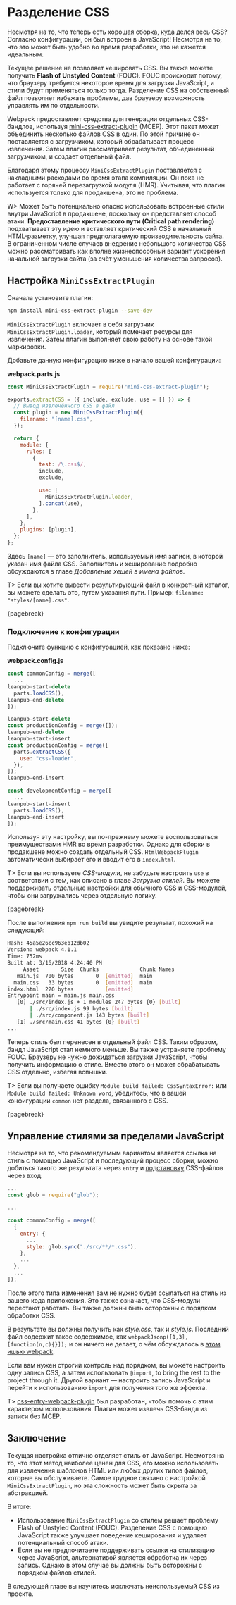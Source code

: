 # Разделение CSS

Несмотря на то, что теперь есть хорошая сборка, куда делся весь CSS? Согласно конфигурации, он был встроен в JavaScript! Несмотря на то, что это может быть удобно во время разработки, это не кажется идеальным.

Текущее решение не позволяет кешировать CSS. Вы также можете получить **Flash of Unstyled Content** (FOUC). FOUC происходит потому, что браузеру требуется некоторое время для загрузки JavaScript, и стили будут применяться только тогда. Разделение CSS на собственный файл позволяет избежать проблемы, дав браузеру возможность управлять им по отдельности.

Webpack предоставляет средства для генерации отдельных CSS-бандлов, используя [mini-css-extract-plugin](https://www.npmjs.com/package/mini-css-extract-plugin) (MCEP). Этот пакет может объединить несколько файлов CSS в один. По этой причине он поставляется с загрузчиком, который обрабатывает процесс извлечения. Затем плагин рассматривает результат, объединенный загрузчиком, и создает отдельный файл.

Благодаря этому процессу `MiniCssExtractPlugin` поставляется с накладными расходами во время этапа компиляции. Он пока не работает с горячей перезагрузкой модуля (HMR). Учитывая, что плагин используется только для продакшена, это не проблема.

W> Может быть потенциально опасно использовать встроенные стили внутри JavaScript в продакшене, поскольку он представляет способ атаки. **Предоставление критического пути (Critical path rendering)** подхватывает эту идею и вставляет критический CSS в начальный HTML-разметку, улучшая предполагаемую производительность сайта. В ограниченном числе случаев внедрение небольшого количества CSS можно рассматривать как вполне жизнеспособный вариант ускорения начальной загрузки сайта (за счёт уменьшения количества запросов).

## Настройка `MiniCssExtractPlugin`

Сначала установите плагин:

```bash
npm install mini-css-extract-plugin --save-dev
```

`MiniCssExtractPlugin` включает в себя загрузчик` MiniCssExtractPlugin.loader`, который помечает ресурсы для извлечения. Затем плагин выполняет свою работу на основе такой маркировки.

Добавьте данную конфигурацию ниже в начало вашей конфигурации:

**webpack.parts.js**

```javascript
const MiniCssExtractPlugin = require("mini-css-extract-plugin");

exports.extractCSS = ({ include, exclude, use = [] }) => {
  // Вывод извлечённого CSS в файл
  const plugin = new MiniCssExtractPlugin({
    filename: "[name].css",
  });

  return {
    module: {
      rules: [
        {
          test: /\.css$/,
          include,
          exclude,

          use: [
            MiniCssExtractPlugin.loader,
          ].concat(use),
        },
      ],
    },
    plugins: [plugin],
  };
};
```

Здесь `[name]` — это заполнитель, используемый имя записи, в которой указан имя файла CSS. Заполнитель и хеширование подробно обсуждаются в главе *Добавление хешей в имена файлов*.

T> Если вы хотите вывести результирующий файл в конкретный каталог, вы можете сделать это, путем указания пути. Пример: `filename: "styles/[name].css"`.

{pagebreak}

### Подключение к конфигурации

Подключите функцию с конфигурацией, как показано ниже:

**webpack.config.js**

```javascript
const commonConfig = merge([
  ...
leanpub-start-delete
  parts.loadCSS(),
leanpub-end-delete
]);

leanpub-start-delete
const productionConfig = merge([]);
leanpub-end-delete
leanpub-start-insert
const productionConfig = merge([
  parts.extractCSS({
    use: "css-loader",
  }),
]);
leanpub-end-insert

const developmentConfig = merge([
  ...
leanpub-start-insert
  parts.loadCSS(),
leanpub-end-insert
]);
```

Используя эту настройку, вы по-прежнему можете воспользоваться преимуществами HMR во время разработки. Однако для сборки в продакшене можно создать отдельный CSS. `HtmlWebpackPlugin` автоматически выбирает его и вводит его в `index.html`.

T> Если вы используете *CSS-модули*, не забудьте настроить `use` в соответствии с тем, как описано в главе *Загрузка стилей*. Вы можете поддерживать отдельные настройки для обычного CSS и CSS-модулей, чтобы они загружались через отдельную логику.

{pagebreak}

После выполнения `npm run build` вы увидите результат, похожий на следующий:

```bash
Hash: 45a5e26cc963eb12db02
Version: webpack 4.1.1
Time: 752ms
Built at: 3/16/2018 4:24:40 PM
     Asset       Size  Chunks             Chunk Names
   main.js  700 bytes       0  [emitted]  main
  main.css   33 bytes       0  [emitted]  main
index.html  220 bytes          [emitted]
Entrypoint main = main.js main.css
   [0] ./src/index.js + 1 modules 247 bytes {0} [built]
       | ./src/index.js 99 bytes [built]
       | ./src/component.js 143 bytes [built]
   [1] ./src/main.css 41 bytes {0} [built]
...
```

Теперь стиль был перенесен в отдельный файл CSS. Таким образом, бандл JavaScript стал немного меньше. Вы также устраняете проблему FOUC. Браузеру не нужно дожидаться загрузки JavaScript, чтобы получить информацию о стиле. Вместо этого он может обрабатывать CSS отдельно, избегая вспышки.

T> Если вы получаете ошибку `Module build failed: CssSyntaxError:` или `Module build failed: Unknown word`, убедитесь, что в вашей конфигурации `common` нет раздела, связанного с CSS.

{pagebreak}

## Управление стилями за пределами JavaScript

Несмотря на то, что рекомендуемым вариантом является ссылка на стиль с помощью JavaScript и последующий процесс сборки, можно добиться такого же результата через `entry` и [подстановку](https://www.npmjs.com/package/glob) CSS-файлов через вход:

```javascript
...
const glob = require("glob");

...

const commonConfig = merge([
  {
    entry: {
      ...
      style: glob.sync("./src/**/*.css"),
    },
    ...
  },
  ...
]);
```

После этого типа изменения вам не нужно будет ссылаться на стиль из вашего кода приложения. Это также означает, что CSS-модули перестают работать. Вы также должны быть осторожны с порядком обработки CSS.

В результате вы должны получить как *style.css*, так и *style.js*. Последний файл содержит такое содержимое, как `webpackJsonp([1,3],[function(n,c){}]);` и он ничего не делает, о чём обсуждалось в [этом ишью webpack](https://github.com/webpack/webpack/issues/1967).

Если вам нужен строгий контроль над порядком, вы можете настроить одну запись CSS, а затем использовать `@import`, to bring the rest to the project through it. Другой вариант — настроить запись JavaScript и перейти к использованию `import` для получения того же эффекта.

T> [css-entry-webpack-plugin](https://www.npmjs.com/package/css-entry-webpack-plugin) был разработан, чтобы помочь с этим характером использования. Плагин может извлечь CSS-бандл из записи без MCEP.

## Заключение

Текущая настройка отлично отделяет стиль от JavaScript. Несмотря на то, что этот метод наиболее ценен для CSS, его можно использовать для извлечения шаблонов HTML или любых других типов файлов, которые вы обслуживаете. Самое трудное связано с настройкой `MiniCssExtractPlugin`, но эта сложность может быть скрыта за абстракцией.

В итоге:

* Использование `MiniCssExtractPlugin` со стилем решает проблему Flash of Unstyled Content (FOUC). Разделение CSS с помощью JavaScript также улучшает поведение кеширования и удаляет потенциальный способ атаки.
* Если вы не предпочитаете поддерживать ссылки на стилизацию через JavaScript, альтернативой является обработка их через запись. Однако в этом случае вы должны быть осторожны с порядком файлов стилей.

В следующей главе вы научитесь исключать неиспользуемый CSS из проекта.
